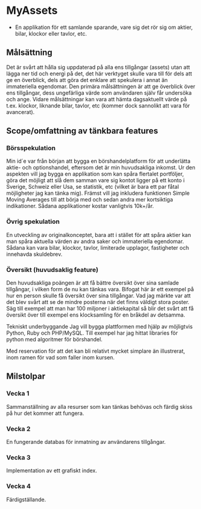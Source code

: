 # MyAssets

-	En applikation för ett samlande sparande, vare sig det rör sig om aktier, bilar, klockor eller tavlor, etc. 

## Målsättning

Det är svårt att hålla sig uppdaterad på alla ens tillgångar (assets) utan att lägga ner tid och energi på det, det här verktyget skulle vara till för dels att ge en överblick, dels att göra det enklare att spekulera i annat än immateriella egendomar.
Den primära målsättningen är att ge överblick över ens tillgångar, dess ungefärliga värde som användaren själv får undersöka och ange.
Vidare målsättningar kan vara att hämta dagsaktuellt värde på t.ex. klockor, liknande bilar, tavlor, etc (kommer dock sannolikt att vara för avancerat).

## Scope/omfattning av tänkbara features

### Börsspekulation

Min id´e var från början att bygga en börshandelplatform för att underlätta aktie- och optionshandel, eftersom det är min huvudsakliga inkomst. Ur den aspekten vill jag bygga en applikation som kan spåra flertalet portföljer, göra det möjligt att slå dem samman vare sig kontot ligger på ett konto i Sverige, Schweiz eller Usa, se statistik, etc (vilket är bara ett par fåtal möjligheter jag kan tänka mig). Främst vill jag inkludera funktionen Simple Moving Averages till att börja med och sedan andra mer kortsiktiga indikationer. Sådana applikationer kostar vanligtvis 10k+/år.

### Övrig spekulation

En utveckling av originalkonceptet, bara att i stället för att spåra aktier kan man spåra aktuella värden av andra saker och immateriella egendomar. Sådana kan vara bilar, klockor, tavlor, limiterade upplagor, fastigheter och innehavda skuldebrev. 

### Översikt (huvudsaklig feature)

Den huvudsakliga poängen är att få bättre översikt över sina samlade tillgångar, i vilken form de nu kan tänkas vara.
Bifogat här är ett exempel på hur en person skulle få översikt över sina tillgångar. Vad jag märkte var att det blev svårt att se de mindre posterna när det finns väldigt stora poster.
Säg till exempel att man har 100 miljoner i aktiekapital så blir det svårt att få översikt över till exempel ens klocksamling för en bråkdel av detsamma.

Tekniskt underbyggande
Jag vill bygga plattformen med hjälp av möjligtvis Python, Ruby och PHP/MySQL. Till exempel har jag hittat libraries för python med algoritmer för börshandel.

Med reservation för att det kan bli relativt mycket simplare än illustrerat, inom ramen för vad som faller inom kursen.

## Milstolpar
### Vecka 1
Sammanställning av alla resurser som kan tänkas behövas och färdig skiss på hur det kommer att fungera.
### Vecka 2 
En fungerande databas för inmatning av användarens tillgångar.
### Vecka 3 
Implementation av ett grafiskt index.
### Vecka 4 
Färdigställande.

